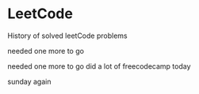 # LeetCode
History of solved leetCode problems

needed one more to go 

needed one more to go  did a lot of freecodecamp today

sunday again
